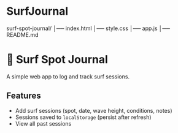 # SurfJournal
surf-spot-journal/
│── index.html
│── style.css
│── app.js
│── README.md

# 🌊 Surf Spot Journal

A simple web app to log and track surf sessions.

## Features
- Add surf sessions (spot, date, wave height, conditions, notes)
- Sessions saved to `localStorage` (persist after refresh)
- View all past sessions
